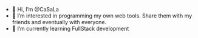 - 👋 Hi, I’m @CaSaLa
- 👀 I’m interested in programming my own web tools. Share them with my friends and eventually with everyone.
- 🌱 I’m currently learning FullStack development

<!---
CaSaLa/CaSaLa is a ✨ special ✨ repository because its `README.md` (this file) appears on your GitHub profile.
You can click the Preview link to take a look at your changes.
--->
